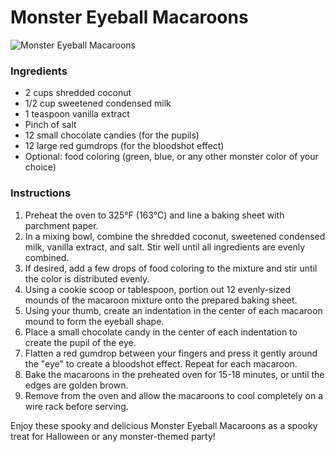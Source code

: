 # Monster Eyeball Macaroons

![Monster Eyeball Macaroons](https://example.com/monster_eyeball_macaroons.jpg)

### Ingredients
- 2 cups shredded coconut
- 1/2 cup sweetened condensed milk
- 1 teaspoon vanilla extract
- Pinch of salt
- 12 small chocolate candies (for the pupils)
- 12 large red gumdrops (for the bloodshot effect)
- Optional: food coloring (green, blue, or any other monster color of your choice)

### Instructions
1. Preheat the oven to 325°F (163°C) and line a baking sheet with parchment paper.
2. In a mixing bowl, combine the shredded coconut, sweetened condensed milk, vanilla extract, and salt. Stir well until all ingredients are evenly combined.
3. If desired, add a few drops of food coloring to the mixture and stir until the color is distributed evenly.
4. Using a cookie scoop or tablespoon, portion out 12 evenly-sized mounds of the macaroon mixture onto the prepared baking sheet.
5. Using your thumb, create an indentation in the center of each macaroon mound to form the eyeball shape.
6. Place a small chocolate candy in the center of each indentation to create the pupil of the eye.
7. Flatten a red gumdrop between your fingers and press it gently around the "eye" to create a bloodshot effect. Repeat for each macaroon.
8. Bake the macaroons in the preheated oven for 15-18 minutes, or until the edges are golden brown.
9. Remove from the oven and allow the macaroons to cool completely on a wire rack before serving.

Enjoy these spooky and delicious Monster Eyeball Macaroons as a spooky treat for Halloween or any monster-themed party!